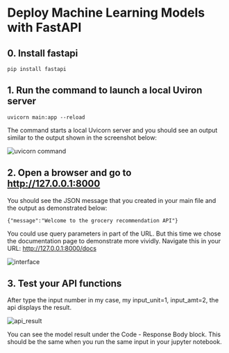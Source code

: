 # Deploy Machine Learning Models with FastAPI

## 0. Install fastapi
    pip install fastapi

## 1. Run the command to launch a local Uviron server
    uvicorn main:app --reload
The command starts a local Uvicorn server and you should see an output similar to the output shown in the screenshot below:

![uvicorn command](https://miro.medium.com/max/997/1*YZVY4zhGEQb4WlYp9XgMKA.png)

## 2. Open a browser and go to http://127.0.0.1:8000

You should see the JSON message that you created in your main file and the output as demonstrated below: 
    
    {"message":"Welcome to the grocery recommendation API"}

You could use query parameters in part of the URL. But this time we chose the documentation page to demonstrate more vividly. Navigate this in your URL: http://127.0.0.1:8000/docs

![interface](https://github.com/yuelong12/ml-deployment-coe/blob/development/tutorials/images/interactable.png?raw=true)

## 3. Test your API functions
After type the input number in my case, my input_unit=1, input_amt=2, the api displays the result. 

![api_result](https://github.com/yuelong12/ml-deployment-coe/blob/development/tutorials/images/api_result.png?raw=true)

You can see the model result under the Code - Response Body block. This should be the same when you run the same input in your jupyter notebook. 
